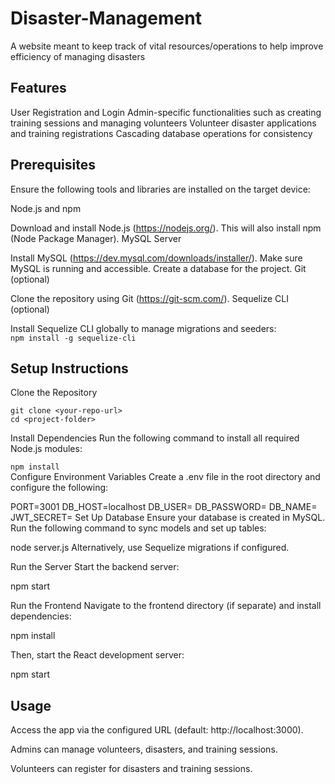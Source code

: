 # Disaster-Management
A website meant to keep track of vital resources/operations to help improve efficiency of managing disasters

## Features
User Registration and Login
Admin-specific functionalities such as creating training sessions and managing volunteers
Volunteer disaster applications and training registrations
Cascading database operations for consistency

## Prerequisites
Ensure the following tools and libraries are installed on the target device:

Node.js and npm

Download and install Node.js (https://nodejs.org/).
This will also install npm (Node Package Manager).
MySQL Server

Install MySQL (https://dev.mysql.com/downloads/installer/).
Make sure MySQL is running and accessible.
Create a database for the project.
Git (optional)

Clone the repository using Git (https://git-scm.com/).
Sequelize CLI (optional)

Install Sequelize CLI globally to manage migrations and seeders:<br/>
`
npm install -g sequelize-cli
`

## Setup Instructions
Clone the Repository

```
git clone <your-repo-url>
cd <project-folder>
```
Install Dependencies Run the following command to install all required Node.js modules:

`npm install` <br/>
Configure Environment Variables Create a .env file in the root directory and configure the following:

PORT=3001
DB_HOST=localhost
DB_USER=<your-database-username>
DB_PASSWORD=<your-database-password>
DB_NAME=<your-database-name>
JWT_SECRET=<your-jwt-secret-key>
Set Up Database Ensure your database is created in MySQL. Run the following command to sync models and set up tables:


node server.js
Alternatively, use Sequelize migrations if configured.

Run the Server Start the backend server:


npm start

Run the Frontend Navigate to the frontend directory (if separate) and install dependencies:

npm install

Then, start the React development server:

npm start

## Usage
Access the app via the configured URL (default: http://localhost:3000).

Admins can manage volunteers, disasters, and training sessions.

Volunteers can register for disasters and training sessions.
